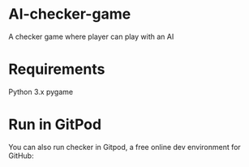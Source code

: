 # AI-checker-game

A checker game where player can play with an AI

# Requirements

Python 3.x
pygame

# Run in GitPod

You can also run checker in Gitpod, a free online dev environment for GitHub:
